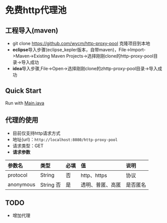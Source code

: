 免费http代理池
=========

## 工程导入(maven)
* git clone https://github.com/wycm/http-proxy-pool 克隆项目到本地
* **eclipse**导入步骤(eclipse_kepler版本，自带maven)，File->Import->Maven->Existing Maven Projects->选择刚刚clone的http-proxy-pool目录->导入成功
* **idea**导入步骤,File->Open->选择刚刚clone的zhttp-proxy-pool目录->导入成功

## Quick Start
Run with [Main.java](https://github.com/wycm/http-proxy-pool/blob/master/proxy/src/main/java/com/github/wycm/hpp/proxy/Main.java) <br>

## 代理的使用
* 目前仅支持http请求方式
* 地址(url)：```http://localhost:8080/http-proxy-pool```
* 请求类型：GET
* **请求参数**

| 参数名 |类型 | 必填 | 值 | 说明|
| :------------ | :------------ | :------------ | :----- | :------------ |
| protocol | String | 否| http、https | 协议 |
| anonymous  | String  否  | 是| 透明、普匿、高匿 | 是否匿名 |

## TODO
* 增加代理
